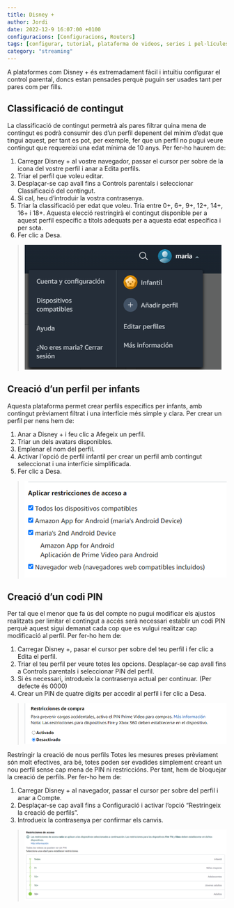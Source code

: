 ```yaml
---
title: Disney +
author: Jordi
date: 2022-12-9 16:07:00 +0100
configuracions: [Configuracions, Routers]
tags: [configurar, tutorial, plataforma de videos, series i pel·lícules, series, pel·lícules, escrit per Jordi, 12 de Desembre de 2022, control, parental, pc, web, acces, xarxa, Disney, Plus, DisneyPlus, codi, PIN, multiplataforma, Android, IOS, tablet, smartphone, online, cataleg, compte, contingut, limitar, impportant, modes, videos, favorits, contingut inapropiat, inapropiat, extremandament fàcil, fàcil, intuïtiu]
category: "streaming"
---
```


A plataformes com Disney + és extremadament fàcil i intuïtiu configurar el control parental, doncs estan pensades perquè puguin ser usades tant per pares com per fills. 

## Classificació de contingut
La classificació de contingut permetrà als pares filtrar quina mena de contingut es podrà consumir des d’un perfil depenent del mínim d’edat que tingui aquest, per tant es pot, per exemple, fer que un perfil no pugui veure contingut que requereixi una edat mínima de 10 anys. Per fer-ho haurem de:
1. Carregar Disney + al vostre navegador, passar el cursor per sobre de la icona del vostre perfil i anar a Edita perfils.
2. Triar el perfil que voleu editar.
3. Desplaçar-se cap avall fins a Controls parentals i seleccionar Classificació del contingut.
4. Si cal, heu d’introduir la vostra contrasenya.
5. Triar la classificació per edat que voleu. Tria entre 0+, 6+, 9+, 12+, 14+, 16+ i 18+. Aquesta elecció restringirà el contingut disponible per a aquest perfil específic a títols adequats per a aquesta edat específica i per sota.
6. Fer clic a Desa.

>![Desktop View](/assets/img/amazonprime/image3.png)

## Creació d’un perfil per infants
Aquesta plataforma permet crear perfils específics per infants, amb contingut prèviament filtrat i una interfície més simple y clara. Per crear un perfil per nens hem de:
1. Anar a Disney + i feu clic a Afegeix un perfil.
2. Triar un dels avatars disponibles.
3. Emplenar el nom del perfil.
4. Activar l'opció de perfil infantil per crear un perfil amb contingut seleccionat i una interfície simplificada.
5. Fer clic a Desa.

>![Desktop View](/assets/img/amazonprime/image1.png)

## Creació d’un codi PIN 
Per tal que el menor que fa ús del compte no pugui modificar els ajustos realitzats per limitar el contingut a accés serà necessari establir un codi PIN perquè aquest sigui demanat cada cop que es vulgui realitzar cap modificació al perfil. Per fer-ho hem de:
1. Carregar Disney +, pasar el cursor per sobre del teu perfil i fer clic a Edita el perfil.
2. Triar el teu perfil per veure totes les opcions. Desplaçar-se cap avall fins a Controls parentals i seleccionar PIN del perfil.
3. Si és necessari, introdueix la contrasenya actual per continuar. (Per defecte és 0000)
4. Crear un PIN de quatre dígits per accedir al perfil i fer clic a Desa.

>![Desktop View](/assets/img/amazonprime/image4.png)

Restringir la creació de nous perfils
Totes les mesures preses prèviament són molt efectives, ara bé, totes poden ser evadides simplement creant un nou perfil sense cap mena de PIN ni restriccións. Per tant, hem de bloquejar la creació de perfils. Per fer-ho hem de:
1. Carregar Disney + al navegador, passar el cursor per sobre del perfil i anar a Compte.
2. Desplaçar-se cap avall fins a Configuració i activar l’opció “Restringeix la creació de perfils”.
3. Introdueix la contrasenya per confirmar els canvis.

>![Desktop View](/assets/img/amazonprime/image2.png)
